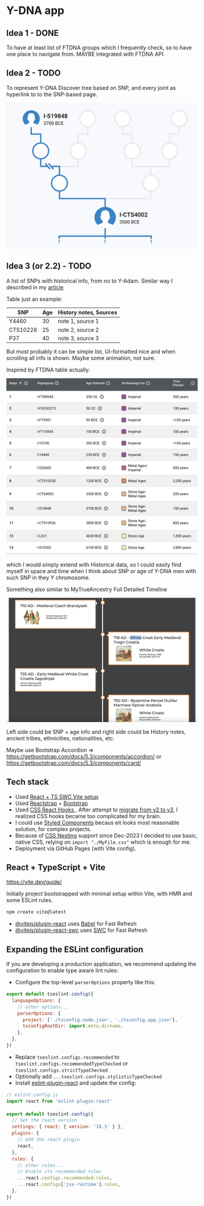 Y-DNA app
===

## Idea 1 - DONE

To have at least list of FTDNA groups which I frequently check, so to have one place to navigate from. MAYBE integrated with FTDNA API.

## Idea 2 - TODO

To represent Y-DNA Discover tree based on SNP, and every joint as hyperlink to to the SNP-based page.

![img](./ftdna-ydna-idea-jan-2024.png)


## Idea 3 (or 2.2) - TODO

A list of SNPs with historical info, from no to Y-Adam. Similar way I described in my [article](https://lundiak.wordpress.com/2023/08/07/from-ydna-adam-to-andrii-haplogroup-i2a-globetrekker/)

Table just an example:

| SNP     | Age | History notes, Sources      |
|----------|-----|-----------------|
| Y4460 | 30  | note 1, source 1 |
| CTS10228 | 25  | note 2, source 2 |
| P37 | 40  | note 3, source 3 |

But most probably it can be simple list, UI-formatted nice and when scrolling all info is shown. Maybe some animation, not sure.

Inspired by FTDNA table actually:

![img1](img1.png)

which I would simply extend with Historical data, so I could easily find myself in space and time when I think about SNP or age of Y-DNA men with such SNP in they Y chromosome.

Something also similar to MyTrueAncestry Full Detailed Timeline

![img2](img2.png)

Left side could be SNP + age info and right side could be History notes, ancient tribes, ethnicities, nationalities, etc.

Maybe use Bootstrap Accordion => https://getbootstrap.com/docs/5.3/components/accordion/
or https://getbootstrap.com/docs/5.3/components/card/



## Tech stack

- Used [React + TS SWC Vite setup ](https://vitejs.dev/guide/#scaffolding-your-first-vite-project)
- Used [Reactstrap](https://reactstrap.github.io/?path=/docs/components-layout--layout)  + [Bootstrap](https://getbootstrap.com/docs/5.3/layout/grid/)
- Used [CSS React Hooks ](https://css-hooks.com/docs/react/configuration). After attempt to [migrate from v2 to v3](https://css-hooks.com/docs/migration/v3/), I realized CSS hooks became too complicated for my brain.
 - I could use [Styled Components](https://github.com/styled-components/styled-components) becaus eit looks most reasonable solution, for complex projects.
 - Because of [CSS Nesting](https://caniuse.com/css-nesting) support since Dec-2023 I decided to use basic, native CSS, relying on `import "./MyFile.css"` which is enough for me.
- Deployment via GitHub Pages (with Vite config).


## React + TypeScript + Vite

https://vite.dev/guide/

Initially project bootstrapped with minimal setup within Vite, with HMR and some ESLint rules.

```sh
npm create vite@latest
```

- [@vitejs/plugin-react](https://github.com/vitejs/vite-plugin-react/blob/main/packages/plugin-react/README.md) uses [Babel](https://babeljs.io/) for Fast Refresh
- [@vitejs/plugin-react-swc](https://github.com/vitejs/vite-plugin-react-swc) uses [SWC](https://swc.rs/) for Fast Refresh

## Expanding the ESLint configuration

If you are developing a production application, we recommend updating the configuration to enable type aware lint rules:

- Configure the top-level `parserOptions` property like this:

```js
export default tseslint.config({
  languageOptions: {
    // other options...
    parserOptions: {
      project: ['./tsconfig.node.json', './tsconfig.app.json'],
      tsconfigRootDir: import.meta.dirname,
    },
  },
})
```

- Replace `tseslint.configs.recommended` to `tseslint.configs.recommendedTypeChecked` or `tseslint.configs.strictTypeChecked`
- Optionally add `...tseslint.configs.stylisticTypeChecked`
- Install [eslint-plugin-react](https://github.com/jsx-eslint/eslint-plugin-react) and update the config:

```js
// eslint.config.js
import react from 'eslint-plugin-react'

export default tseslint.config({
  // Set the react version
  settings: { react: { version: '18.3' } },
  plugins: {
    // Add the react plugin
    react,
  },
  rules: {
    // other rules...
    // Enable its recommended rules
    ...react.configs.recommended.rules,
    ...react.configs['jsx-runtime'].rules,
  },
})
```
